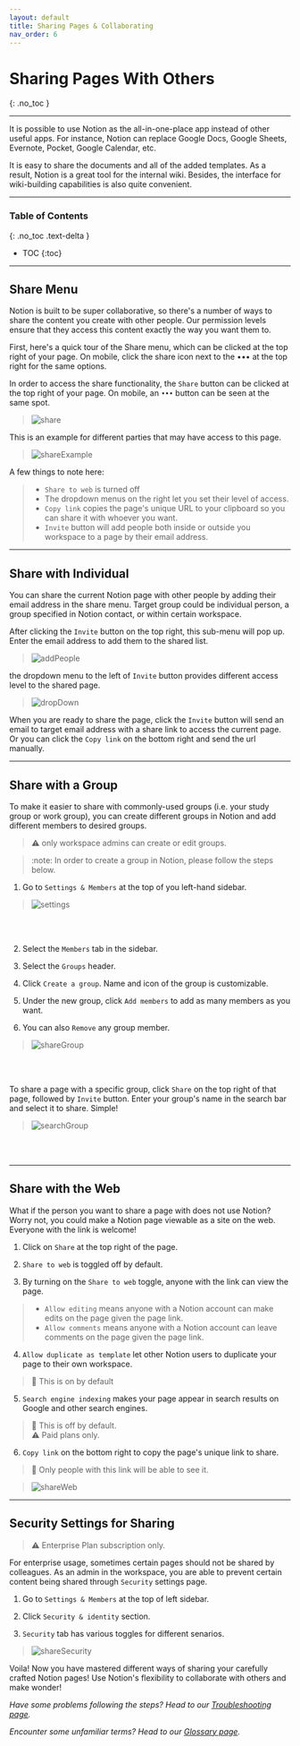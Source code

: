 ```yaml
---
layout: default
title: Sharing Pages & Collaborating
nav_order: 6
---
```


# Sharing Pages With Others
{: .no_toc }

---

It is possible to use Notion as the all-in-one-place app instead of other useful apps. For instance, Notion can replace Google Docs, Google Sheets, Evernote, Pocket, Google Calendar, etc.

It is easy to share the documents and all of the added templates. As a result, Notion is a great tool for the internal wiki. Besides, the interface for wiki-building capabilities is also quite convenient.

---

### Table of Contents
{: .no_toc .text-delta }
* TOC
{:toc}

---

## Share Menu


Notion is built to be super collaborative, so there's a number of ways to share the content you create with other people. Our permission levels ensure that they access this content exactly the way you want them to.

First, here's a quick tour of the Share menu, which can be clicked at the top right of your page. On mobile, click the share icon next to the ••• at the top right for the same options.



In order to access the share functionality, the `Share` button can be clicked at the top right of your page. On mobile, an `•••` button can be seen at the same spot.
>![share](https://github.com/ws111994/lost-ark-studio/blob/gh-pages/docs/images/task3/share.png?raw=true "share your notion page")

This is an example for different parties that may have access to this page. 
>![shareExample](https://github.com/ws111994/lost-ark-studio/blob/gh-pages/docs/images/task3/shareExample.png?raw=true "sharing page example")

A few things to note here:
> - `Share to web` is turned off
> - The dropdown menus on the right let you set their level of access.
> - `Copy link` copies the page's unique URL to your clipboard so you can share it with whoever you want. 
> - `Invite` button will add people both inside or outside you workspace to a page by their email address.

---

## Share with Individual

You can share the current Notion page with other people by adding their email address in the share menu. Target group could be individual person, a group specified in Notion contact, or within certain workspace.

After clicking the `Invite` button on the top right, this sub-menu will pop up. Enter the email address to add them to the shared list.
>![addPeople](https://github.com/ws111994/lost-ark-studio/blob/gh-pages/docs/images/task3/addPeople.png?raw=true "invite people to the list ")

 the dropdown menu to the left of `Invite` button provides different access level to the shared page.

>![dropDown](https://github.com/ws111994/lost-ark-studio/blob/gh-pages/docs/images/task3/dropDown.png?raw=true "drop Down menu access to shared page")

When you are ready to share the page, click the `Invite` button will send an email to target email address with a share link to access the current page. Or you can click the `Copy link` on the bottom right and send the url manually.



---

## Share with a Group

To make it easier to share with commonly-used groups (i.e. your study group or work group), you can create different groups in Notion and add different members to desired groups. 

> :warning: only workspace admins can create or edit groups.

> :note: In order to create a group in Notion, please follow the steps below.

1. Go to `Settings & Members` at the top of you left-hand sidebar.

>![settings](https://github.com/ws111994/lost-ark-studio/blob/gh-pages/docs/images/task3/settings.png?raw=true "settings")
<br />
<br />

2. Select the `Members` tab in the sidebar.



3. Select the `Groups` header.



4. Click `Create a group`. Name and icon of the group is customizable.


5. Under the new group, click `Add members` to add as many members as you want.


6. You can also `Remove` any group member.

>![shareGroup](https://github.com/ws111994/lost-ark-studio/blob/gh-pages/docs/images/task3/shareGroup.png?raw=true "shareGroup")
<br />
<br />

To share a page with a specific group, click `Share` on the top right of that page, followed by `Invite` button. Enter your group's name in the search bar and select it to share. Simple!

>![searchGroup](https://github.com/ws111994/lost-ark-studio/blob/gh-pages/docs/images/task3/searchGroup.png?raw=true "searchGroup")
<br />
<br />

---

## Share with the Web

What if the person you want to share a page with does not use Notion? Worry not, you could make a Notion page viewable as a site on the web. Everyone with the link is welcome!


1. Click on `Share` at the top right of the page.

2. `Share to web` is toggled off by default.


3. By turning on the `Share to web` toggle, anyone with the link can view the page.
> - `Allow editing` means anyone with a Notion account can make edits on the page given the page link.
> - `Allow comments` means anyone with a Notion account can leave comments on the page given the page link.


4. `Allow duplicate as template` let other Notion users to duplicate your page to their own workspace. 

> :ledger: This is on by default


5. `Search engine indexing` makes your page appear in search results on Google and other search engines.

> :ledger: This is off by default. <br>
> :warning: Paid plans only.


6. `Copy link` on the bottom right to copy the page's unique link to share.

> :ledger: Only people with this link will be able to see it.

>![shareWeb](https://github.com/ws111994/lost-ark-studio/blob/gh-pages/docs/images/task3/shareWeb.png?raw=true "shareWeb")

---

## Security Settings for Sharing

> :warning: Enterprise Plan subscription only.

For enterprise usage, sometimes certain pages should not be shared by colleagues. As an admin in the workspace, you are able to prevent certain content being shared through `Security` settings page. 

1. Go to `Settings & Members` at the top of left sidebar.

2. Click `Security & identity` section.

3. `Security` tab has various toggles for different senarios.

>![shareSecurity](https://github.com/ws111994/lost-ark-studio/blob/gh-pages/docs/images/task3/shareSecurity.png?raw=true "shareSecurity")

Voila! Now you have mastered different ways of sharing your carefully crafted Notion pages! Use Notion's flexibility to collaborate with others and make wonder!

_Have some problems following the steps? Head to our [Troubleshooting page](https://ws111994.github.io/lost-ark-studio/docs/troubleshooting/)._

_Encounter some unfamiliar terms? Head to our [Glossary page](https://ws111994.github.io/lost-ark-studio/docs/glossary/)._

